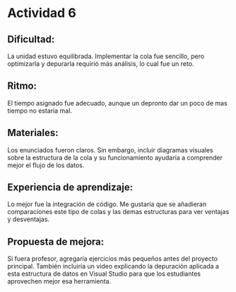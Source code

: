 # Actividad 6

## Dificultad:
La unidad estuvo equilibrada. Implementar la cola fue sencillo, pero optimizarla y depurarla requirió más análisis, lo cual fue un reto.
## Ritmo:
El tiempo asignado fue adecuado, aunque un depronto dar un poco de mas tiempo no estaria mal. 
## Materiales:
Los enunciados fueron claros. Sin embargo, incluir diagramas visuales sobre la estructura de la cola y su funcionamiento ayudaría a comprender mejor el flujo de los datos.
## Experiencia de aprendizaje:
Lo mejor fue la integración de código. Me gustaría que se añadieran comparaciones este tipo de colas y las demas estructuras para ver ventajas y desventajas.
## Propuesta de mejora:
Si fuera profesor, agregaría ejercicios más pequeños antes del proyecto principal. También incluiría un video explicando la depuración aplicada a esta estructura de datos en Visual Studio para que los estudiantes aprovechen mejor esa herramienta.
